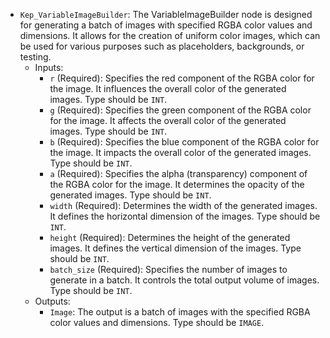 - `Kep_VariableImageBuilder`: The VariableImageBuilder node is designed for generating a batch of images with specified RGBA color values and dimensions. It allows for the creation of uniform color images, which can be used for various purposes such as placeholders, backgrounds, or testing.
    - Inputs:
        - `r` (Required): Specifies the red component of the RGBA color for the image. It influences the overall color of the generated images. Type should be `INT`.
        - `g` (Required): Specifies the green component of the RGBA color for the image. It affects the overall color of the generated images. Type should be `INT`.
        - `b` (Required): Specifies the blue component of the RGBA color for the image. It impacts the overall color of the generated images. Type should be `INT`.
        - `a` (Required): Specifies the alpha (transparency) component of the RGBA color for the image. It determines the opacity of the generated images. Type should be `INT`.
        - `width` (Required): Determines the width of the generated images. It defines the horizontal dimension of the images. Type should be `INT`.
        - `height` (Required): Determines the height of the generated images. It defines the vertical dimension of the images. Type should be `INT`.
        - `batch_size` (Required): Specifies the number of images to generate in a batch. It controls the total output volume of images. Type should be `INT`.
    - Outputs:
        - `Image`: The output is a batch of images with the specified RGBA color values and dimensions. Type should be `IMAGE`.

